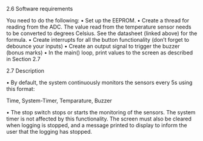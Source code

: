   2.6 Software requirements

You need to do the following:
• Set up the EEPROM.
• Create a thread for reading from the ADC. The value read from the temperature sensor
needs to be converted to degrees Celsius. See the datasheet (linked above) for the
formula.
• Create interrupts for all the button functionality (don’t forget to debounce your inputs)
• Create an output signal to trigger the buzzer (bonus marks)
• In the main() loop, print values to the screen as described in Section 2.7
  
  2.7 Description

• By default, the system continuously monitors the sensors every 5s using this format:

Time,        System-Timer,   Temparature,    Buzzer

• The stop switch stops or starts the monitoring of the sensors. The system timer is not
affected by this functionality. The screen must also be cleared when logging is stopped,
and a message printed to display to inform the user that the logging has stopped.
